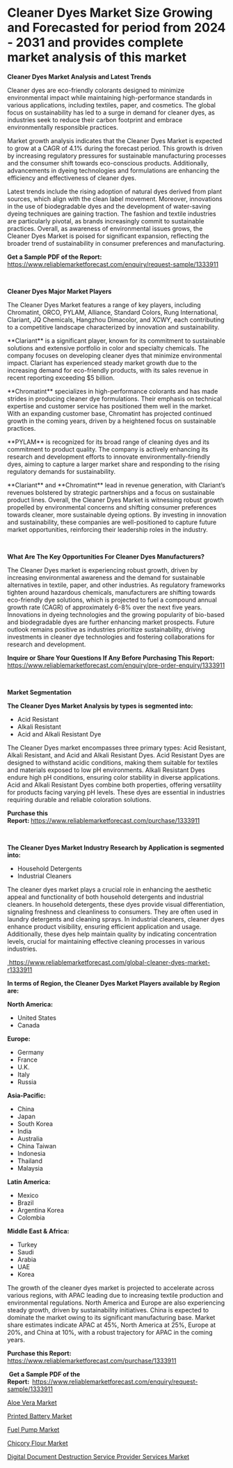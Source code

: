 <p><h1>Cleaner Dyes Market Size Growing and Forecasted for period from 2024 - 2031 and provides complete market analysis of this market</h1></p><p><strong>Cleaner Dyes Market Analysis and Latest Trends</strong></p>
<p><p>Cleaner dyes are eco-friendly colorants designed to minimize environmental impact while maintaining high-performance standards in various applications, including textiles, paper, and cosmetics. The global focus on sustainability has led to a surge in demand for cleaner dyes, as industries seek to reduce their carbon footprint and embrace environmentally responsible practices. </p><p>Market growth analysis indicates that the Cleaner Dyes Market is expected to grow at a CAGR of 4.1% during the forecast period. This growth is driven by increasing regulatory pressures for sustainable manufacturing processes and the consumer shift towards eco-conscious products. Additionally, advancements in dyeing technologies and formulations are enhancing the efficiency and effectiveness of cleaner dyes.</p><p>Latest trends include the rising adoption of natural dyes derived from plant sources, which align with the clean label movement. Moreover, innovations in the use of biodegradable dyes and the development of water-saving dyeing techniques are gaining traction. The fashion and textile industries are particularly pivotal, as brands increasingly commit to sustainable practices. Overall, as awareness of environmental issues grows, the Cleaner Dyes Market is poised for significant expansion, reflecting the broader trend of sustainability in consumer preferences and manufacturing.</p></p>
<p><strong>Get a Sample PDF of the Report:&nbsp;</strong> <a href="https://www.reliablemarketforecast.com/enquiry/request-sample/1333911?utm_campaign=1834&utm_medium=2&utm_source=Github&utm_content=ia&utm_term=16122024&utm_id=cleaner-dyes">https://www.reliablemarketforecast.com/enquiry/request-sample/1333911</a></p>
<p>&nbsp;</p>
<p><strong>Cleaner Dyes Major Market Players</strong></p>
<p><p>The Cleaner Dyes Market features a range of key players, including Chromatint, ORCO, PYLAM, Alliance, Standard Colors, Rung International, Clariant, JQ Chemicals, Hangzhou Dimacolor, and XCWY, each contributing to a competitive landscape characterized by innovation and sustainability.</p><p>**Clariant** is a significant player, known for its commitment to sustainable solutions and extensive portfolio in color and specialty chemicals. The company focuses on developing cleaner dyes that minimize environmental impact. Clariant has experienced steady market growth due to the increasing demand for eco-friendly products, with its sales revenue in recent reporting exceeding $5 billion.</p><p>**Chromatint** specializes in high-performance colorants and has made strides in producing cleaner dye formulations. Their emphasis on technical expertise and customer service has positioned them well in the market. With an expanding customer base, Chromatint has projected continued growth in the coming years, driven by a heightened focus on sustainable practices.</p><p>**PYLAM** is recognized for its broad range of cleaning dyes and its commitment to product quality. The company is actively enhancing its research and development efforts to innovate environmentally-friendly dyes, aiming to capture a larger market share and responding to the rising regulatory demands for sustainability.</p><p>**Clariant** and **Chromatint** lead in revenue generation, with Clariant’s revenues bolstered by strategic partnerships and a focus on sustainable product lines. Overall, the Cleaner Dyes Market is witnessing robust growth propelled by environmental concerns and shifting consumer preferences towards cleaner, more sustainable dyeing options. By investing in innovation and sustainability, these companies are well-positioned to capture future market opportunities, reinforcing their leadership roles in the industry.</p></p>
<p>&nbsp;</p>
<p><strong>What Are The Key Opportunities For Cleaner Dyes Manufacturers?</strong></p>
<p><p>The Cleaner Dyes market is experiencing robust growth, driven by increasing environmental awareness and the demand for sustainable alternatives in textile, paper, and other industries. As regulatory frameworks tighten around hazardous chemicals, manufacturers are shifting towards eco-friendly dye solutions, which is projected to fuel a compound annual growth rate (CAGR) of approximately 6-8% over the next five years. Innovations in dyeing technologies and the growing popularity of bio-based and biodegradable dyes are further enhancing market prospects. Future outlook remains positive as industries prioritize sustainability, driving investments in cleaner dye technologies and fostering collaborations for research and development.</p></p>
<p><strong>Inquire or Share Your Questions If Any Before Purchasing This Report:</strong> <a href="https://www.reliablemarketforecast.com/enquiry/pre-order-enquiry/1333911?utm_campaign=1834&utm_medium=2&utm_source=Github&utm_content=ia&utm_term=16122024&utm_id=cleaner-dyes">https://www.reliablemarketforecast.com/enquiry/pre-order-enquiry/1333911</a></p>
<p>&nbsp;</p>
<p><strong>Market Segmentation</strong></p>
<p><strong>The Cleaner Dyes Market Analysis by types is segmented into:</strong></p>
<p><ul><li>Acid Resistant</li><li>Alkali Resistant</li><li>Acid and Alkali Resistant Dye</li></ul></p>
<p><p>The Cleaner Dyes market encompasses three primary types: Acid Resistant, Alkali Resistant, and Acid and Alkali Resistant Dyes. Acid Resistant Dyes are designed to withstand acidic conditions, making them suitable for textiles and materials exposed to low pH environments. Alkali Resistant Dyes endure high pH conditions, ensuring color stability in diverse applications. Acid and Alkali Resistant Dyes combine both properties, offering versatility for products facing varying pH levels. These dyes are essential in industries requiring durable and reliable coloration solutions.</p></p>
<p><strong>Purchase this Report:&nbsp;</strong><a href="https://www.reliablemarketforecast.com/purchase/1333911?utm_campaign=1834&utm_medium=2&utm_source=Github&utm_content=ia&utm_term=16122024&utm_id=cleaner-dyes">https://www.reliablemarketforecast.com/purchase/1333911</a></p>
<p>&nbsp;</p>
<p><strong>The Cleaner Dyes Market Industry Research by Application is segmented into:</strong></p>
<p><ul><li>Household Detergents</li><li>Industrial Cleaners</li></ul></p>
<p><p>The cleaner dyes market plays a crucial role in enhancing the aesthetic appeal and functionality of both household detergents and industrial cleaners. In household detergents, these dyes provide visual differentiation, signaling freshness and cleanliness to consumers. They are often used in laundry detergents and cleaning sprays. In industrial cleaners, cleaner dyes enhance product visibility, ensuring efficient application and usage. Additionally, these dyes help maintain quality by indicating concentration levels, crucial for maintaining effective cleaning processes in various industries.</p></p>
<p><a href="https://www.reliablemarketforecast.com/global-cleaner-dyes-market-r1333911?utm_campaign=1834&utm_medium=2&utm_source=Github&utm_content=ia&utm_term=16122024&utm_id=cleaner-dyes">&nbsp;https://www.reliablemarketforecast.com/global-cleaner-dyes-market-r1333911</a></p>
<p><strong>In terms of Region, the Cleaner Dyes Market Players available by Region are:</strong></p>
<p>
    <p> <strong> North America: </strong>
        <ul>
            <li>United States</li>
            <li>Canada</li>
        </ul>
        </p> 
    <p> <strong> Europe: </strong>
        <ul>
            <li>Germany</li>
            <li>France</li>
            <li>U.K.</li>
            <li>Italy</li>
            <li>Russia</li>
        </ul>
        </p> 
    <p> <strong> Asia-Pacific: </strong>
        <ul>
            <li>China</li>
            <li>Japan</li>
            <li>South Korea</li>
            <li>India</li>
            <li>Australia</li>
            <li>China Taiwan</li>
            <li>Indonesia</li>
            <li>Thailand</li>
            <li>Malaysia</li>
        </ul>
        </p> 
    <p> <strong> Latin America: </strong>
        <ul>
            <li>Mexico</li>
            <li>Brazil</li>
            <li>Argentina Korea</li>
            <li>Colombia</li>
        </ul>
        </p> 
    <p> <strong> Middle East & Africa: </strong>
        <ul>
            <li>Turkey</li>
            <li>Saudi</li>
            <li>Arabia</li>
            <li>UAE</li>
            <li>Korea</li>
        </ul>
    </p>
    </p>
<p><p>The growth of the cleaner dyes market is projected to accelerate across various regions, with APAC leading due to increasing textile production and environmental regulations. North America and Europe are also experiencing steady growth, driven by sustainability initiatives. China is expected to dominate the market owing to its significant manufacturing base. Market share estimates indicate APAC at 45%, North America at 25%, Europe at 20%, and China at 10%, with a robust trajectory for APAC in the coming years.</p></p>
<p><strong>Purchase this Report: </strong><a href="https://www.reliablemarketforecast.com/purchase/1333911?utm_campaign=1834&utm_medium=2&utm_source=Github&utm_content=ia&utm_term=16122024&utm_id=cleaner-dyes">https://www.reliablemarketforecast.com/purchase/1333911</a></p>
<p>&nbsp;<strong>Get a Sample PDF of the Report:&nbsp;&nbsp;</strong><a href="https://www.reliablemarketforecast.com/enquiry/request-sample/1333911?utm_campaign=1834&utm_medium=2&utm_source=Github&utm_content=ia&utm_term=16122024&utm_id=cleaner-dyes">https://www.reliablemarketforecast.com/enquiry/request-sample/1333911</a></p>
<p><strong></strong></p>
<p><p><a href="https://www.linkedin.com/pulse/aloe-vera-market-key-players-growth-trends-cagr-projections-nh3lc?utm_campaign=1834&utm_medium=2&utm_source=Github&utm_content=ia&utm_term=16122024&utm_id=cleaner-dyes">Aloe Vera Market</a></p><p><a href="https://www.linkedin.com/pulse/market-size-scope-printed-battery-forecasted-growth-cagr-117-from-yqjhf?utm_campaign=1834&utm_medium=2&utm_source=Github&utm_content=ia&utm_term=16122024&utm_id=cleaner-dyes">Printed Battery Market</a></p><p><a href="https://www.linkedin.com/pulse/breaking-down-fuel-pump-market-growth-141-cagr-expected-2031-cqlec?utm_campaign=1834&utm_medium=2&utm_source=Github&utm_content=ia&utm_term=16122024&utm_id=cleaner-dyes">Fuel Pump Market</a></p><p><a href="https://www.linkedin.com/pulse/projected-growth-chicory-flour-market-size-drivers-expected-d0rye?utm_campaign=1834&utm_medium=2&utm_source=Github&utm_content=ia&utm_term=16122024&utm_id=cleaner-dyes">Chicory Flour Market</a></p><p><a href="https://github.com/ashepherd82/Market-Research-Report-List-6/blob/main/digital-document-destruction-service-provider-services-market.md?utm_campaign=1834&utm_medium=2&utm_source=Github&utm_content=ia&utm_term=16122024&utm_id=cleaner-dyes">Digital Document Destruction Service Provider Services Market</a></p></p>